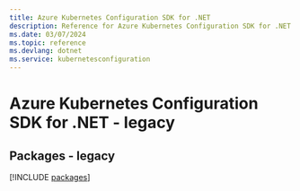 ```yaml
---
title: Azure Kubernetes Configuration SDK for .NET
description: Reference for Azure Kubernetes Configuration SDK for .NET
ms.date: 03/07/2024
ms.topic: reference
ms.devlang: dotnet
ms.service: kubernetesconfiguration
---
```

# Azure Kubernetes Configuration SDK for .NET - legacy
## Packages - legacy
[!INCLUDE [packages](kubernetes-configuration-index.md)]